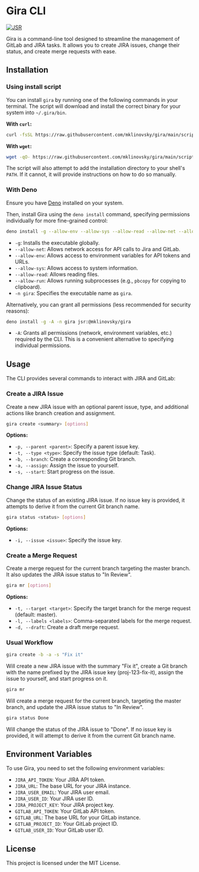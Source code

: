 # Gira CLI

[![JSR](https://jsr.io/badges/@mklinovsky/gira)](https://jsr.io/@mklinovsky/gira)

Gira is a command-line tool designed to streamline the management of GitLab and
JIRA tasks. It allows you to create JIRA issues, change their status, and create
merge requests with ease.

## Installation

### Using install script

You can install `gira` by running one of the following commands in your
terminal. The script will download and install the correct binary for your
system into `~/.gira/bin`.

**With `curl`:**

```bash
curl -fsSL https://raw.githubusercontent.com/mklinovsky/gira/main/scripts/install.sh | sh
```

**With `wget`:**

```bash
wget -qO- https://raw.githubusercontent.com/mklinovsky/gira/main/scripts/install.sh | sh
```

The script will also attempt to add the installation directory to your shell's
`PATH`. If it cannot, it will provide instructions on how to do so manually.

### With Deno

Ensure you have [Deno](https://deno.com/) installed on your system.

Then, install Gira using the `deno install` command, specifying permissions
individually for more fine-grained control:

```bash
deno install -g --allow-env --allow-sys --allow-read --allow-net --allow-run -n gira jsr:@mklinovsky/gira
```

- `-g`: Installs the executable globally.
- `--allow-net`: Allows network access for API calls to Jira and GitLab.
- `--allow-env`: Allows access to environment variables for API tokens and URLs.
- `--allow-sys`: Allows access to system information.
- `--allow-read`: Allows reading files.
- `--allow-run`: Allows running subprocesses (e.g., `pbcopy` for copying to
  clipboard).
- `-n gira`: Specifies the executable name as `gira`.

Alternatively, you can grant all permissions (less recommended for security
reasons):

```bash
deno install -g -A -n gira jsr:@mklinovsky/gira
```

- `-A`: Grants all permissions (network, environment variables, etc.) required
  by the CLI. This is a convenient alternative to specifying individual
  permissions.

## Usage

The CLI provides several commands to interact with JIRA and GitLab:

### Create a JIRA Issue

Create a new JIRA issue with an optional parent issue, type, and additional
actions like branch creation and assignment.

```bash
gira create <summary> [options]
```

**Options:**

- `-p, --parent <parent>`: Specify a parent issue key.
- `-t, --type <type>`: Specify the issue type (default: Task).
- `-b, --branch`: Create a corresponding Git branch.
- `-a, --assign`: Assign the issue to yourself.
- `-s, --start`: Start progress on the issue.

### Change JIRA Issue Status

Change the status of an existing JIRA issue. If no issue key is provided, it
attempts to derive it from the current Git branch name.

```bash
gira status <status> [options]
```

**Options:**

- `-i, --issue <issue>`: Specify the issue key.

### Create a Merge Request

Create a merge request for the current branch targeting the master branch. It
also updates the JIRA issue status to "In Review".

```bash
gira mr [options]
```

**Options:**

- `-t, --target <target>`: Specify the target branch for the merge request
  (default: master).
- `-l, --labels <labels>`: Comma-separated labels for the merge request.
- `-d, --draft`: Create a draft merge request.

### Usual Workflow

```bash
gira create -b -a -s "Fix it"
```

Will create a new JIRA issue with the summary "Fix it", create a Git branch with
the name prefixed by the JIRA issue key (proj-123-fix-it), assign the issue to
yourself, and start progress on it.

```bash
gira mr
```

Will create a merge request for the current branch, targeting the master branch,
and update the JIRA issue status to "In Review".

```bash
gira status Done
```

Will change the status of the JIRA issue to "Done". If no issue key is provided,
it will attempt to derive it from the current Git branch name.

## Environment Variables

To use Gira, you need to set the following environment variables:

- `JIRA_API_TOKEN`: Your JIRA API token.
- `JIRA_URL`: The base URL for your JIRA instance.
- `JIRA_USER_EMAIL`: Your JIRA user email.
- `JIRA_USER_ID`: Your JIRA user ID.
- `JIRA_PROJECT_KEY`: Your JIRA project key.
- `GITLAB_API_TOKEN`: Your GitLab API token.
- `GITLAB_URL`: The base URL for your GitLab instance.
- `GITLAB_PROJECT_ID`: Your GitLab project ID.
- `GITLAB_USER_ID`: Your GitLab user ID.

## License

This project is licensed under the MIT License.
